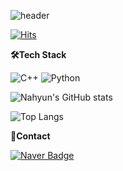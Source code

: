  ![header](https://capsule-render.vercel.app/api?type=Cylinder&color=DECBBB&height=80&section=header&text=nahyun's%20record%20&fontColor=f4f4f4&fontSize=30)

[![Hits](https://hits.seeyoufarm.com/api/count/incr/badge.svg?url=https%3A%2F%2Fgithub.com%2Flnahyun&count_bg=%23DECBBB&title_bg=%23B89F8B&icon=&icon_color=%23FFFFFF&title=hits&edge_flat=false)](https://hits.seeyoufarm.com)


<p align="">
  <strong> 🛠️Tech Stack</strong>
</p>


![C++](https://img.shields.io/badge/C++-00599C.svg?&style=for-the-badge&logo=C++&logoColor=white)
![Python](https://img.shields.io/badge/Python-3776AB.svg?&style=for-the-badge&logo=Python&logoColor=white)

![Nahyun's GitHub stats](https://github-readme-stats.vercel.app/api?username=lnahyun&show_icons=true&theme=cobalt)

![Top Langs](https://github-readme-stats-sigma-five.vercel.app/api/top-langs/?username=lnahyun&layout=compact)


<p align="">
  <strong> 🔘Contact</strong>
</p>

[![Naver Badge](https://img.shields.io/badge/Naver-03C75A?style=flat-square&logo=Naver&logoColor=white&link=mailto:nahyun040411@naver.com)](mailto:nahyun040411@naver.com)


